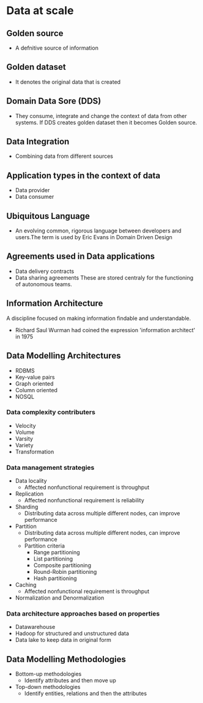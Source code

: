 # Data at scale

## Golden source
 - A defnitive source of information
## Golden dataset
 - It denotes the original data that is created
## Domain Data Sore (DDS)
 - They consume, integrate and change the context of data from other systems. If DDS creates golden dataset then it becomes Golden source.
## Data Integration
 - Combining data from different sources
## Application types in the context of data
 - Data provider
 - Data consumer
## Ubiquitous Language 
 - An evolving common, rigorous language between developers and users.The term is used by Eric Evans in Domain Driven Design

## Agreements used in Data applications
 - Data delivery contracts 
 - Data sharing agreements
 These are stored centraly for the functioning of autonomous teams.

## Information Architecture
 A discipline focused on making information findable and understandable.
 - Richard Saul Wurman had coined the expression 'information architect' in 1975

## Data Modelling Architectures
 + RDBMS
 + Key-value pairs
 + Graph oriented
 + Column oriented
 + NOSQL
### Data complexity contributers
 + Velocity
 + Volume
 + Varsity
 + Variety
 + Transformation
### Data management strategies
 + Data locality
   - Affected nonfunctional requirement is throughput
 + Replication
   - Affected nonfunctional requirement is reliability
 + Sharding 
   - Distributing data across multiple different nodes, can improve performance
 + Partition
   * Distributing data across multiple different nodes, can improve performance
   * Partition criteria
     - Range partitioning
     - List partitioning
     - Composite partitioning
     - Round-Robin partitioning
     - Hash partitioning
 + Caching
   - Affected nonfunctional requirement is throughput
 + Normalization and Denormalization

### Data architecture approaches based on properties
 + Datawarehouse
 + Hadoop for structured and unstructured data
 + Data lake to keep data in original form

## Data Modelling Methodologies
 + Bottom-up methodologies
   - Identify attributes and then move up
 + Top-down methodologies
   - Identify entities, relations and then the attributes


